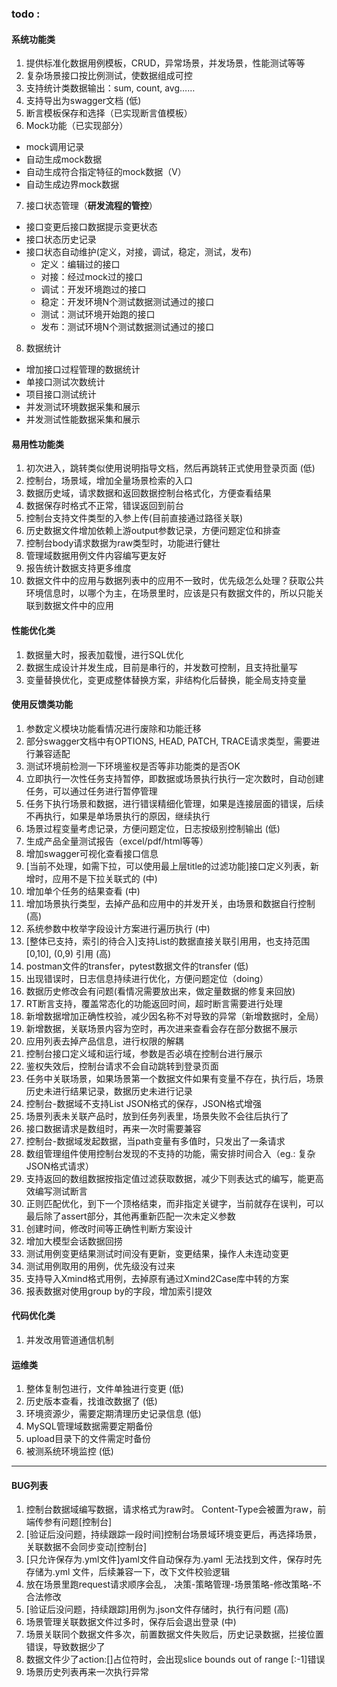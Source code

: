 ### todo :
#### 系统功能类
1. 提供标准化数据用例模板，CRUD，异常场景，并发场景，性能测试等等
2. 复杂场景接口按比例测试，使数据组成可控
3. 支持统计类数据输出：sum, count, avg……
4. 支持导出为swagger文档  (低)
5. 断言模板保存和选择（已实现断言值模板）
6. Mock功能（已实现部分）
  - mock调用记录
  - 自动生成mock数据
  - 自动生成符合指定特征的mock数据（V）
  - 自动生成边界mock数据
7. 接口状态管理（**研发流程的管控**）
  - 接口变更后接口数据提示变更状态
  - 接口状态历史记录
  - 接口状态自动维护(定义，对接，调试，稳定，测试，发布)
    - 定义：编辑过的接口
    - 对接：经过mock过的接口
    - 调试：开发环境跑过的接口
    - 稳定：开发环境N个测试数据测试通过的接口
    - 测试：测试环境开始跑的接口
    - 发布：测试环境N个测试数据测试通过的接口
8. 数据统计
  - 增加接口过程管理的数据统计
  - 单接口测试次数统计
  - 项目接口测试统计
  - 并发测试环境数据采集和展示
  - 并发测试性能数据采集和展示

#### 易用性功能类
1. 初次进入，跳转类似使用说明指导文档，然后再跳转正式使用登录页面   (低)
2. 控制台，场景域，增加全量场景检索的入口
3. 数据历史域，请求数据和返回数据控制台格式化，方便查看结果
6. 数据保存时格式不正常，错误返回到前台
7. 控制台支持文件类型的入参上传(目前直接通过路径关联)
8. 历史数据文件增加依赖上游output参数记录，方便问题定位和排查
9. 控制台body请求数据为raw类型时，功能进行健壮
10. 管理域数据用例文件内容编写更友好
11. 报告统计数据支持更多维度
12. 数据文件中的应用与数据列表中的应用不一致时，优先级怎么处理？获取公共环境信息时，以哪个为主，在场景里时，应该是只有数据文件的，所以只能关联到数据文件中的应用

#### 性能优化类
1. 数据量大时，报表加载慢，进行SQL优化
2. 数据生成设计并发生成，目前是串行的，并发数可控制，且支持批量写
3. 变量替换优化，变更成整体替换方案，非结构化后替换，能全局支持变量

#### 使用反馈类功能
1. 参数定义模块功能看情况进行废除和功能迁移
2. 部分swagger文档中有OPTIONS, HEAD, PATCH, TRACE请求类型，需要进行兼容适配
3. 测试环境前检测一下环境鉴权是否等非功能类的是否OK
4. 立即执行一次性任务支持暂停，即数据或场景执行执行一定次数时，自动创建任务，可以通过任务进行暂停管理
5. 任务下执行场景和数据，进行错误精细化管理，如果是连接层面的错误，后续不再执行，如果是单场景执行的原因，继续执行
6. 场景过程变量考虑记录，方便问题定位，日志按级别控制输出 (低)
7. 生成产品全量测试报告（excel/pdf/html等等）
8. 增加swagger可视化查看接口信息
9. [当前不处理，如需下拉，可以使用最上层title的过滤功能]接口定义列表，新增时，应用不是下拉关联式的  (中)
10. 增加单个任务的结果查看  (中)
11. 增加场景执行类型，去掉产品和应用中的并发开关，由场景和数据自行控制   (高)
12. 系统参数中枚举字段设计方案进行遍历执行  (中)
13. [整体已支持，索引的待合入]支持List的数据直接关联引用用，也支持范围[0,10], (0,9) 引用  (高)
14. postman文件的transfer，pytest数据文件的transfer   (低)
15. 出现错误时，日志信息持续进行优化，方便问题定位（doing） 
16. 数据历史修改会有问题(看情况需要放出来，做定量数据的修复来回放)
17. RT断言支持，覆盖常态化的功能返回时间，超时断言需要进行处理
18. 新增数据增加正确性校验，减少因名称不对导致的异常（新增数据时，全局）
19. 新增数据，关联场景内容为空时，再次进来查看会存在部分数据不展示
20. 应用列表去掉产品信息，进行权限的解耦
21. 控制台接口定义域和运行域，参数是否必填在控制台进行展示
22. 鉴权失效后，控制台请求不会自动跳转到登录页面
23. 任务中关联场景，如果场景第一个数据文件如果有变量不存在，执行后，场景历史未进行结果记录，数据历史未进行记录
24. 控制台-数据域不支持List JSON格式的保存，JSON格式增强
25. 场景列表未关联产品时，放到任务列表里，场景失败不会往后执行了
26. 接口数据请求是数组时，再来一次时需要兼容
27. 控制台-数据域发起数据，当path变量有多值时，只发出了一条请求
28. 数组管理组件使用控制台发现的不支持的功能，需安排时间合入（eg.: 复杂JSON格式请求） 
29. 支持返回的数组数据按指定值过滤获取数据，减少下则表达式的编写，能更高效编写测试断言
30. 正则匹配优化，到下一个顶格结束，而非指定关键字，当前就存在误判，可以最后除了assert部分，其他再重新匹配一次未定义参数
31. 创建时间，修改时间等正确性判断方案设计
33. 增加大模型会话数据回捞
34. 测试用例变更结果测试时间没有更新，变更结果，操作人未连动变更
35. 测试用例取用的用例，优先级没有过来
36. 支持导入Xmind格式用例，去掉原有通过Xmind2Case库中转的方案
37. 报表数据对使用group by的字段，增加索引提效 

#### 代码优化类
1. 并发改用管道通信机制

#### 运维类
1. 整体复制包进行，文件单独进行变更  (低)
2. 历史版本查看，找谁改数据了 (低)
3. 环境资源少，需要定期清理历史记录信息  (低)
4. MySQL管理域数据需要定期备份
5. upload目录下的文件需定时备份
6. 被测系统环境监控 (低)

---------------------------------------------------------------------------------------
#### BUG列表
1. 控制台数据域编写数据，请求格式为raw时。 Content-Type会被置为raw，前端传参有问题[控制台]
2. [验证后没问题，持续跟踪一段时间]控制台场景域环境变更后，再选择场景，关联数据不会同步变动[控制台]
3. [只允许保存为.yml文件]yaml文件自动保存为.yaml 无法找到文件，保存时先存储为.yml 文件，后续兼容一下，改下文件校验逻辑
4. 放在场景里跑request请求顺序会乱， 决策-策略管理-场景策略-修改策略-不合法修改
5. [验证后没问题，持续跟踪]用例为.json文件存储时，执行有问题   (高)
6. 场景管理关联数据文件过多时，保存后会退出登录  (中)
7. 场景关联同个数据文件多次，前置数据文件失败后，历史记录数据，拦接位置错误，导致数据少了
8. 数据文件少了action:[]占位符时，会出现slice bounds out of range [:-1]错误 
9. 场景历史列表再来一次执行异常